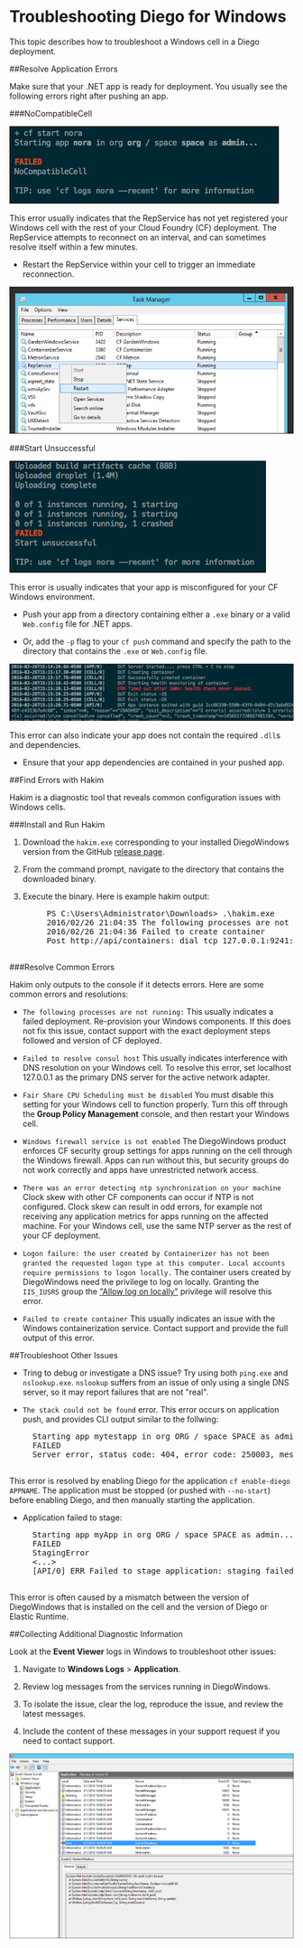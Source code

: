 # Troubleshooting Diego for Windows

This topic describes how to troubleshoot a Windows cell in a Diego deployment.

##<a id='application-errors'></a>Resolve Application Errors

Make sure that your .NET app is ready for deployment. You usually see the following errors right after pushing an app. 

###<a id='no-compatible-cell'></a>NoCompatibleCell

![diegoWindows-no-compatible-cell](images/no-compatible-cell.png)

This error usually indicates that the RepService has not yet registered your Windows cell with the rest of your Cloud Foundry (CF) deployment. The RepService attempts to reconnect on an interval, and can sometimes resolve itself within a few minutes. 

* Restart the RepService within your cell to trigger an  immediate reconnection. 

![diegoWindows-no-compatible-cell](images/restart-rep.png)

###<a id='unsucessful-start'></a>Start Unsuccessful

![diegoWindows-no-compatible-cell](images/start-unsucessful.png
)

This error is usually indicates that your app is misconfigured for your CF Windows environment. 

* Push your app from a directory containing either a `.exe` binary or a valid `Web.config` file for .NET apps. 

* Or, add the `-p` flag to your `cf push` command and specify the path to the directory that contains the `.exe` or `Web.config` file.


![diegoWindows-no-compatible-cell](images/missing-dlls.png
)

This error can also indicate your app does not contain the required `.dll`s and dependencies. 

* Ensure that your app dependencies are contained in your pushed app.

##<a id='find-errors-hakim'></a>Find Errors with Hakim

Hakim is a diagnostic tool that reveals common configuration issues with Windows cells.

###<a id='install-hakim'></a>Install and Run Hakim

1. Download the `hakim.exe` corresponding to your installed DiegoWindows version from the GitHub [release page](https://github.com/cloudfoundry/diego-windows-release/releases).

2. From the command prompt, navigate to the directory that contains the downloaded binary.

3. Execute the binary. Here is example hakim output:

	<pre class='terminal'>
		PS C:\Users\Administrator\Downloads> .\hakim.exe
		2016/02/26 21:04:35 The following processes are not running: garden-windows.exe
		2016/02/26 21:04:36 Failed to create container
		Post http://api/containers: dial tcp 127.0.0.1:9241: ConnectEx tcp: No connection could be made because the target machine actively refused it.
	</pre>


###<a id='resolve-errors'></a>Resolve Common Errors

Hakim only outputs to the console if it detects errors. Here are some common errors and resolutions:

- `The following processes are not running:` This usually indicates a failed deployment. Re-provision your Windows components. If this does not fix this issue, contact support with the exact deployment steps followed and version of CF deployed.

- `Failed to resolve consul host` This usually indicates interference with DNS resolution on your Windows cell. To resolve this error, set localhost 127.0.0.1 as the primary DNS server for the active network adapter.

- `Fair Share CPU Scheduling must be disabled` You must disable this setting for your Windows cell to function properly. Turn this off through the **Group Policy Management** console, and then restart your Windows cell.

- `Windows firewall service is not enabled` The DiegoWindows product enforces CF security group settings for apps running on the cell through the Windows firewall. Apps can run without this, but security groups do not work correctly and apps have unrestricted network access.

- `There was an error detecting ntp synchronization on your machine` Clock skew with other CF components can occur if NTP is not configured. Clock skew can result in odd errors, for example not receiving any application metrics for apps running on the affected machine.
For your Windows cell, use the same NTP server as the rest of your CF deployment.

- `Logon failure: the user created by Containerizer has not been granted the requested logon type at this computer. Local accounts require permissions to logon locally.` The container users created by DiegoWindows need the privilege to log on locally. Granting the `IIS_IUSRS` group the ["Allow log on locally"](https://technet.microsoft.com/en-us/library/cc756809(v=ws.10).aspx) privilege will resolve this error.

- `Failed to create container` This usually indicates an issue with the Windows containerization service. Contact support and provide the full output of this error.

##<a id='other'></a>Troubleshoot Other Issues

- Tring to debug or investigate a DNS issue? Try using both `ping.exe` and `nslookup.exe`. `nslookup` suffers from an issue of only using a single DNS server, so it may report failures that are not "real".

- `The stack could not be found` error.
This error occurs on application push, and provides CLI output similar to the follwing:

	<pre class='terminal'>
	Starting app mytestapp in org ORG / space SPACE as admin...
	FAILED
	Server error, status code: 404, error code: 250003, message: The stack could not be found: The requested app stack windows2012R2 is not available on this system.
	</pre>
This error is resolved by enabling Diego for the application `cf enable-diego APPNAME`. The application must be stopped (or pushed with `--no-start`) before enabling Diego, and then manually starting the application.


- Application failed to stage:
	<pre class='terminal'>
	Starting app myApp in org ORG / space SPACE as admin...
	FAILED
	StagingError
	<...>
	[API/0] ERR Failed to stage application: staging failed
	</pre>
This error is often caused by a mismatch between the version of DiegoWindows that is installed on the cell and the version of Diego or Elastic Runtime. 

##<a id='diagnostics'></a>Collecting Additional Diagnostic Information

Look at the **Event Viewer** logs in Windows to troubleshoot other issues:

1. Navigate to **Windows Logs** > **Application**. 

1. Review log messages from the services running in DiegoWindows. 

1. To isolate the issue, clear the log, reproduce the issue, and review the latest messages. 

1. Include the content of these messages in your support request if you need to contact support.

![event-viewer](images/event-viewer.png)
